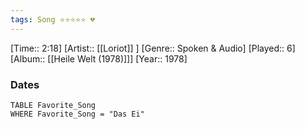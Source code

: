 ```yaml
---
tags: Song ⭐⭐⭐⭐⭐ 💔
---
```

[Time:: 2:18]
[Artist:: [[Loriot]] ]
[Genre:: Spoken & Audio]
[Played:: 6]
[Album:: [[Heile Welt (1978)]]]
[Year:: 1978]
### Dates
````dataview
TABLE Favorite_Song
WHERE Favorite_Song = "Das Ei"
````